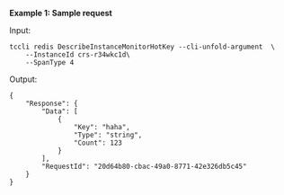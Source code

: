 **Example 1: Sample request**



Input: 

```
tccli redis DescribeInstanceMonitorHotKey --cli-unfold-argument  \
    --InstanceId crs-r34wkc1d\
    --SpanType 4
```

Output: 
```
{
    "Response": {
        "Data": [
            {
                "Key": "haha",
                "Type": "string",
                "Count": 123
            }
        ],
        "RequestId": "20d64b80-cbac-49a0-8771-42e326db5c45"
    }
}
```

